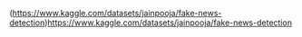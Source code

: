 (https://www.kaggle.com/datasets/jainpooja/fake-news-detection)https://www.kaggle.com/datasets/jainpooja/fake-news-detection
